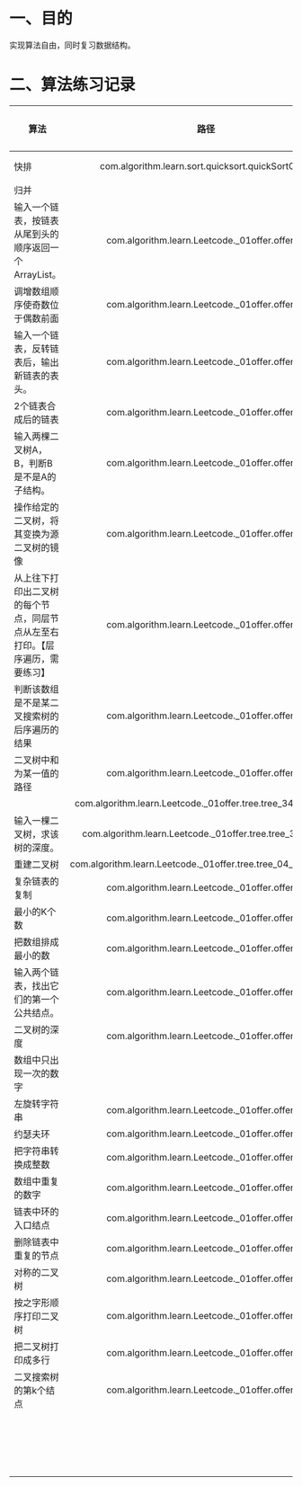 # 一、目的

实现算法自由，同时复习数据结构。



# 二、算法练习记录

| 算法                                                         |                             路径                             | 日期                  | 总次数 | 备注                                 |
| ------------------------------------------------------------ | :----------------------------------------------------------: | --------------------- | ------ | ------------------------------------ |
| 快排                                                         |      com.algorithm.learn.sort.quicksort.quickSortClass       | 20211130_1,20220216_2 | 2      | 竟然忘了，需要复习                   |
| 归并                                                         |                                                              | 20211130_1            | 1      |                                      |
| 输入一个链表，按链表从尾到头的顺序返回一个ArrayList。        |        com.algorithm.learn.Leetcode._01offer.offer03         | 20211130_1            | 1      | 递归、栈                             |
| 调增数组顺序使奇数位于偶数前面                               |        com.algorithm.learn.Leetcode._01offer.offer13         | 20211130_1            | 1      | 难写，细节多练习                     |
| 输入一个链表，反转链表后，输出新链表的表头。                 |        com.algorithm.learn.Leetcode._01offer.offer15         | 20211201_1            | 1      |                                      |
| 2个链表合成后的链表                                          |        com.algorithm.learn.Leetcode._01offer.offer16         | 20211201_1            | 1      |                                      |
| 输入两棵二叉树A，B，判断B是不是A的子结构。                   |        com.algorithm.learn.Leetcode._01offer.offer17         | 20211201_1            | 1      |                                      |
| 操作给定的二叉树，将其变换为源二叉树的镜像                   |        com.algorithm.learn.Leetcode._01offer.offer18         | 20211201_1            | 1      |                                      |
| 从上往下打印出二叉树的每个节点，同层节点从左至右打印。【层序遍历，需要练习】 |        com.algorithm.learn.Leetcode._01offer.offer22         | 20211201_1            | 1      |                                      |
| 判断该数组是不是某二叉搜索树的后序遍历的结果                 |        com.algorithm.learn.Leetcode._01offer.offer23         | 20211201_1            | 1      |                                      |
| 二叉树中和为某一值的路径                                     |        com.algorithm.learn.Leetcode._01offer.offer24         | 20211201_1            | 1      | 这个是之前面试kyline的第三道算法题目 |
|                                                              | com.algorithm.learn.Leetcode._01offer.tree.tree_34_find_path | 20211201_1            | 1      | 有思维图解                           |
| 输入一棵二叉树，求该树的深度。                               |   com.algorithm.learn.Leetcode._01offer.tree.tree_38_depth   | 20211201_1            | 1      | 【测试通过】                         |
| 重建二叉树                                                   | com.algorithm.learn.Leetcode._01offer.tree.tree_04_reconstruct | 20211201_1            | 1      | 【课手写】                           |
| 复杂链表的复制                                               |        com.algorithm.learn.Leetcode._01offer.offer25         | 20211202_1            | 1      |                                      |
| 最小的K个数                                                  |        com.algorithm.learn.Leetcode._01offer.offer29         | 20211202_1            | 1      | 【优先队列】                         |
| 把数组排成最小的数                                           |        com.algorithm.learn.Leetcode._01offer.offer32         | 20211202_1            | 1      | Collections.sort                     |
| 输入两个链表，找出它们的第一个公共结点。                     |        com.algorithm.learn.Leetcode._01offer.offer36         | 20211202_1            | 1      |                                      |
| 二叉树的深度                                                 |        com.algorithm.learn.Leetcode._01offer.offer38         | 20211202_1            | 1      | 非递归-层序遍历【*】                 |
| 数组中只出现一次的数字                                       |                                                              |                       |        |                                      |
| 左旋转字符串                                                 |        com.algorithm.learn.Leetcode._01offer.offer43         | 20211202_1            | 1      | 两种方法                             |
| 约瑟夫环                                                     |        com.algorithm.learn.Leetcode._01offer.offer46         | 20211202_1            | 1      |                                      |
| 把字符串转换成整数                                           |        com.algorithm.learn.Leetcode._01offer.offer49         | ======                |        |                                      |
| 数组中重复的数字                                             |        com.algorithm.learn.Leetcode._01offer.offer50         | 20211202_1            | 1      |                                      |
| 链表中环的入口结点                                           |        com.algorithm.learn.Leetcode._01offer.offer55         | 20211202_1            | 1      | [没有理解逻辑]                       |
| 删除链表中重复的节点                                         |        com.algorithm.learn.Leetcode._01offer.offer56         | 20211202_1            | 1      |                                      |
| 对称的二叉树                                                 |        com.algorithm.learn.Leetcode._01offer.offer58         | 20211202_1            | 1      | 【***】                              |
| 按之字形顺序打印二叉树                                       |        com.algorithm.learn.Leetcode._01offer.offer59         | 20211202_1            | 1      | 【***】够爽                          |
| 把二叉树打印成多行                                           |        com.algorithm.learn.Leetcode._01offer.offer60         | 20211202_1            | 1      |                                      |
| 二叉搜索树的第k个结点                                        |        com.algorithm.learn.Leetcode._01offer.offer62         | 20211202_1            | 1      | [中序遍历]                           |
|                                                              |                                                              |                       |        |                                      |
|                                                              |                                                              |                       |        |                                      |
|                                                              |                                                              |                       |        |                                      |
|                                                              |                                                              |                       |        |                                      |
|                                                              |                                                              |                       |        |                                      |
|                                                              |                                                              |                       |        |                                      |
|                                                              |                                                              |                       |        |                                      |
|                                                              |                                                              |                       |        |                                      |
|                                                              |                                                              |                       |        |                                      |
|                                                              |                                                              |                       |        |                                      |
|                                                              |                                                              |                       |        |                                      |
|                                                              |                                                              |                       |        |                                      |
|                                                              |                                                              |                       |        |                                      |
|                                                              |                                                              |                       |        |                                      |
|                                                              |                                                              |                       |        |                                      |
|                                                              |                                                              |                       |        |                                      |
|                                                              |                                                              |                       |        |                                      |
|                                                              |                                                              |                       |        |                                      |
|                                                              |                                                              |                       |        |                                      |

